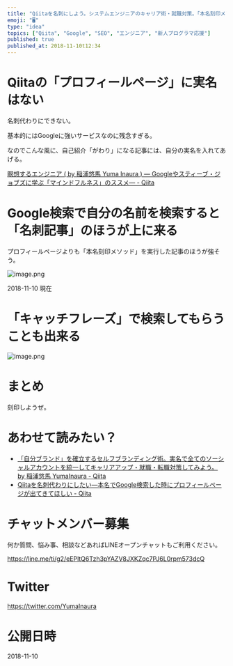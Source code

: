 ```yaml
---
title: "Qiitaを名刺にしよう。システムエンジニアのキャリア術・就職対策。「本名刻印メソッド」のススメ。"
emoji: "🖥"
type: "idea"
topics: ["Qiita", "Google", "SEO", "エンジニア", "新人プログラマ応援"]
published: true
published_at: 2018-11-10t12:34
---
```


# Qiitaの「プロフィールページ」に実名はない

名刺代わりにできない。

基本的にはGoogleに強いサービスなのに残念すぎる。

なのでこんな風に、自己紹介「がわり」になる記事には、自分の実名を入れてあげる。

[瞑想するエンジニア ( by 稲浦悠馬 Yuma Inaura ) — Googleやスティーブ・ジョブズに学ぶ「マインドフルネス」のススメ— - Qiita](https://qiita.com/YumaInaura/items/f1a55b0b342954224207)

# Google検索で自分の名前を検索すると「名刺記事」のほうが上に来る

プロフィールページよりも「本名刻印メソッド」を実行した記事のほうが強そう。

![image.png](https://qiita-image-store.s3.amazonaws.com/0/89618/3c934349-b5c8-e98a-9628-53c00546791a.png)

2018-11-10 現在

# 「キャッチフレーズ」で検索してもらうことも出来る


![image.png](https://qiita-image-store.s3.amazonaws.com/0/89618/47a362f7-5e42-9847-ec94-1b15da1a5bbc.png)

# まとめ

刻印しようぜ。

# あわせて読みたい？

- [「自分ブランド」を確立するセルフブランディング術。実名で全てのソーシャルアカウントを統一してキャリアアップ・就職・転職対策してみよう。 by 稲浦悠馬 YumaInaura - Qiita](https://qiita.com/YumaInaura/items/76ce5f63a47e44f0193b)
- [Qiitaを名刺代わりにしたい—本名でGoogle検索した時にプロフィールページが出てきてほしい - Qiita](https://qiita.com/YumaInaura/items/d36130d9f353dfdfe91d)








<!-- Update From Qiita API -->

# チャットメンバー募集


何か質問、悩み事、相談などあればLINEオープンチャットもご利用ください。

https://line.me/ti/g2/eEPltQ6Tzh3pYAZV8JXKZqc7PJ6L0rpm573dcQ





# Twitter


https://twitter.com/YumaInaura


<!-- Update From Qiita API -->



# 公開日時

2018-11-10
